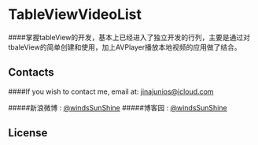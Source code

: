# TableViewVideoList

####掌握tableView的开发，基本上已经进入了独立开发的行列，主要是通过对tbaleView的简单创建和使用，加上AVPlayer播放本地视频的应用做了结合。





## Contacts

####If you wish to contact me, email at: jinajunios@icloud.com

#####新浪微博 : [@windsSunShine](http://weibo.com/5789998869/)
#####博客园 : [@windsSunShine ](https://www.cnblogs.com/windsSunShine/)

## License
